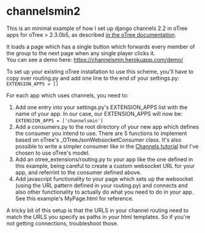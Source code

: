 # channelsmin2

This is an minimal example of how I set up django channels 2.2 in oTree apps for oTree > 2.3.0b5, as described <a href="https://otree.readthedocs.io/en/latest/misc/django.html#real-time-and-websockets"> in the oTree documentation</a>.

It loads a page which has a single button which forwards every member of the group to the next page when any single player clicks it.<br>
You can see a demo here: https://channelsmin.herokuapp.com/demo/

To set up your existing oTree installation to use this scheme, you'll have to copy over routing.py and add one line to the end of your settings.py:<br>
<code>EXTENSION_APPS = []</code>


For each app which uses channels, you need to:<br>
<ol>
<li>
  Add one entry into your settings.py's EXTENSION_APPS list with the name of your app.  In our case, our EXTENSION_APPS will now be:
  <br><code>EXTENSION_APPS = ['channelsmin']</code>
</li>
<li>
  Add a consumers.py to the root directory of your new app which defines the consumer you intend to use.  There are 5 functions to implement based on oTree's _OTreeJsonWebsocketConsumer class.  It's also possible to write a simpler consumer like in the <a href="https://channels.readthedocs.io/en/latest/tutorial/part_2.html#enable-a-channel-layer">Channels tutorial</a> but I've chosen to use oTree's model.   
</li>
<li>
  Add an otree_extensions/routing.py to your app like the one defined in this example, being careful to create a custom websocket URL for your app, and referrint to the consumer defined above.
</li>

<li>Add javascript functionality to your page which sets up the websocket (using the URL pattern defined in your routing.py) and connects and also other functionality to actually do what you need to do in your app.  See this example's MyPage.html for reference.</li>
</ol>
A tricky bit of this setup is that the URLS in your channel routing need to match the URLS you specify as paths in your html templates.  So if you're not getting connections, troubleshoot those.
